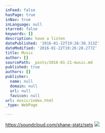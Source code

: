 ```yaml
---
inFeed: false
hasPage: true
inNav: true
inLanguage: null
starred: false
keywords: []
description: have a listen
datePublished: '2016-01-22T19:26:30.313Z'
dateModified: '2016-01-22T19:26:28.277Z'
title: Music
author: []
sourcePath: _posts/2016-01-21-music.md
published: true
authors: []
publisher:
  name: null
  domain: null
  url: null
  favicon: null
url: music/index.html
_type: WebPage

---
```

https://soundcloud.com/shane-statz/sets
![](https://the-grid-user-content.s3-us-west-2.amazonaws.com/a9028e55-8489-4082-8209-7f15f35f406e.jpg)
